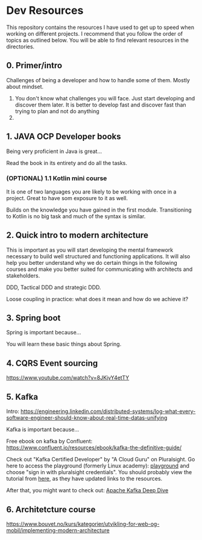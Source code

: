 # Dev Resources

This repository contains the resources I have used to get up to speed when working on different projects. I recommend that you follow the order of topics as outlined below. You will be able to find relevant resources in the directories. 

## 0. Primer/intro

Challenges of being a developer and how to handle some of them. Mostly about mindset.

1. You don't know what challenges you will face. Just start developing and discover them later. It is better to develop fast and discover fast than trying to plan and not do anything
2. 

## 1. JAVA OCP Developer books

Being very proficient in Java is great...

Read the book in its entirety and do all the tasks. 

### (OPTIONAL) 1.1 Kotlin mini course

It is one of two languages you are likely to be working with once in a project. Great to have som exposure to it as well.

Builds on the knowledge you have gained in the first module. Transitioning to Kotlin is no big task and much of the syntax is similar.

## 2. Quick intro to modern architecture

This is important as you will start developing the mental framework necessary to build well structured and functioning applications. It will also help you better understand why we do certain things in the following courses and make you better suited for communicating with architects and stakeholders.

DDD, Tactical DDD and strategic DDD.

Loose coupling in practice: what does it mean and how do we achieve it?

## 3. Spring boot

Spring is important because...

You will learn these basic things about Spring.

## 4. CQRS Event sourcing

https://www.youtube.com/watch?v=8JKjvY4etTY 

## 5. Kafka

Intro: https://engineering.linkedin.com/distributed-systems/log-what-every-software-engineer-should-know-about-real-time-datas-unifying

Kafka is important because...

Free ebook on kafka by Confluent: https://www.confluent.io/resources/ebook/kafka-the-definitive-guide/

Check out "Kafka Certified Developer" by "A Cloud Guru" on Pluralsight. Go here to access the playground (formerly Linux academy): [playground](https://help.pluralsight.com/hc/en-us/articles/24564263824404-Hands-on-playground-overview#access) and choose "sign in with pluralsight credentials". You should probably view the tutorial from [here](https://learn.acloud.guru/), as they have updated links to the resources.

After that, you might want to check out: [Apache Kafka Deep Dive](https://learn.acloud.guru/course/bf0aeafb-8bc4-4082-bd3a-00972349b6c0/overview)


## 6. Architetcture course

https://www.bouvet.no/kurs/kategorier/utvikling-for-web-og-mobil/implementing-modern-architecture
